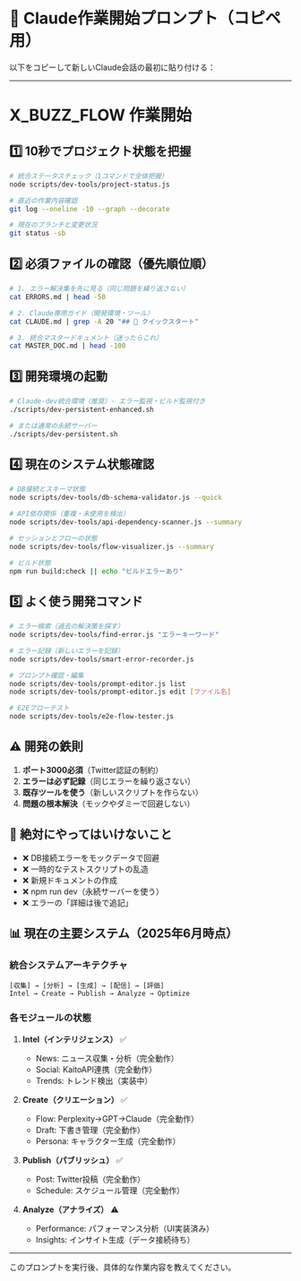 # 🤖 Claude作業開始プロンプト（コピペ用）

以下をコピーして新しいClaude会話の最初に貼り付ける：

---

# X_BUZZ_FLOW 作業開始

## 1️⃣ 10秒でプロジェクト状態を把握
```bash
# 統合ステータスチェック（1コマンドで全体把握）
node scripts/dev-tools/project-status.js

# 直近の作業内容確認
git log --oneline -10 --graph --decorate

# 現在のブランチと変更状況
git status -sb
```

## 2️⃣ 必須ファイルの確認（優先順位順）
```bash
# 1. エラー解決集を先に見る（同じ問題を繰り返さない）
cat ERRORS.md | head -50

# 2. Claude専用ガイド（開発環境・ツール）
cat CLAUDE.md | grep -A 20 "## 🚀 クイックスタート"

# 3. 統合マスタードキュメント（迷ったらこれ）
cat MASTER_DOC.md | head -100
```

## 3️⃣ 開発環境の起動
```bash
# Claude-dev統合環境（推奨）- エラー監視・ビルド監視付き
./scripts/dev-persistent-enhanced.sh

# または通常の永続サーバー
./scripts/dev-persistent.sh
```

## 4️⃣ 現在のシステム状態確認
```bash
# DB接続とスキーマ状態
node scripts/dev-tools/db-schema-validator.js --quick

# API依存関係（重複・未使用を検出）
node scripts/dev-tools/api-dependency-scanner.js --summary

# セッションとフローの状態
node scripts/dev-tools/flow-visualizer.js --summary

# ビルド状態
npm run build:check || echo "ビルドエラーあり"
```

## 5️⃣ よく使う開発コマンド
```bash
# エラー検索（過去の解決策を探す）
node scripts/dev-tools/find-error.js "エラーキーワード"

# エラー記録（新しいエラーを記録）
node scripts/dev-tools/smart-error-recorder.js

# プロンプト確認・編集
node scripts/dev-tools/prompt-editor.js list
node scripts/dev-tools/prompt-editor.js edit [ファイル名]

# E2Eフローテスト
node scripts/dev-tools/e2e-flow-tester.js
```

## ⚠️ 開発の鉄則
1. **ポート3000必須**（Twitter認証の制約）
2. **エラーは必ず記録**（同じエラーを繰り返さない）
3. **既存ツールを使う**（新しいスクリプトを作らない）
4. **問題の根本解決**（モックやダミーで回避しない）

## 🚫 絶対にやってはいけないこと
- ❌ DB接続エラーをモックデータで回避
- ❌ 一時的なテストスクリプトの乱造
- ❌ 新規ドキュメントの作成
- ❌ npm run dev（永続サーバーを使う）
- ❌ エラーの「詳細は後で追記」

## 📊 現在の主要システム（2025年6月時点）

### 統合システムアーキテクチャ
```
[収集] → [分析] → [生成] → [配信] → [評価]
Intel → Create → Publish → Analyze → Optimize
```

### 各モジュールの状態
1. **Intel（インテリジェンス）** ✅ 
   - News: ニュース収集・分析（完全動作）
   - Social: KaitoAPI連携（完全動作）
   - Trends: トレンド検出（実装中）

2. **Create（クリエーション）** ✅ 
   - Flow: Perplexity→GPT→Claude（完全動作）
   - Draft: 下書き管理（完全動作）
   - Persona: キャラクター生成（完全動作）

3. **Publish（パブリッシュ）** ✅
   - Post: Twitter投稿（完全動作）
   - Schedule: スケジュール管理（完全動作）

4. **Analyze（アナライズ）** ⚠️
   - Performance: パフォーマンス分析（UI実装済み）
   - Insights: インサイト生成（データ接続待ち）

---

このプロンプトを実行後、具体的な作業内容を教えてください。